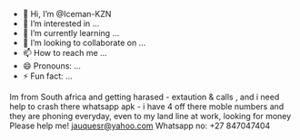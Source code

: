 - 👋 Hi, I’m @Iceman-KZN
- 👀 I’m interested in ...
- 🌱 I’m currently learning ...
- 💞️ I’m looking to collaborate on ...
- 📫 How to reach me ...
- 😄 Pronouns: ...
- ⚡ Fun fact: ...

<!---
Iceman-KZN/Iceman-KZN is a ✨ special ✨ repository because its `README.md` (this file) appears on your GitHub profile.
You can click the Preview link to take a look at your changes.
--->
Im from South africa and getting harased - extaution & calls , and i need help to crash there whatsapp apk - i have 4 off there 
moble numbers and they are phoning everyday, even to my land line at work, looking for money
Please help me! jauquesr@yahoo.com
Whatsapp no: +27 847047404
